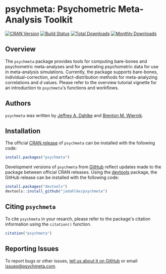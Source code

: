 psychmeta: Psychometric Meta-Analysis Toolkit
======================================

[![CRAN Version](http://www.r-pkg.org/badges/version/psychmeta)](https://cran.r-project.org/package=psychmeta)
[![Build Status](https://travis-ci.org/psychmeta/psychmeta.svg?branch=master)](https://travis-ci.org/psychmeta/psychmeta)
[![Total Downloads](http://cranlogs.r-pkg.org/badges/grand-total/psychmeta)](http://cranlogs.r-pkg.org/badges/grand-total/psychmeta)
[![Monthly Downloads](http://cranlogs.r-pkg.org/badges/psychmeta)](http://cranlogs.r-pkg.org/badges/psychmeta)

## Overview
The `psychmeta` package provides tools for computing bare-bones and psychometric meta-analyses and for generating psychometric data for use in meta-analysis simulations. Currently, the package supports bare-bones, individual-correction, and artifact-distribution methods for meta-analyzing correlations and *d* values. Please refer to the overview tutorial vignette for an introduction to `psychmeta`'s functions and workflows.

## Authors
`psychmeta` was written by [Jeffrey A. Dahlke](http://www.jeffreydahlke.com/) and [Brenton M. Wiernik](http://wiernik.org/).

## Installation
The official [CRAN release](https://cran.r-project.org/package=psychmeta) of `psychmeta` can be installed with the following code:
```r
install.packages("psychmeta")
```

Development versions of `psychmeta` from [GitHub](https://github.com/jadahlke/psychmeta) reflect updates made to the package between official CRAN releases. Using the [devtools](https://cran.r-project.org/package=devtools) package, the GitHub release can be installed with the following code:
```r
install.packages("devtools")
devtools::install_github("jadahlke/psychmeta")
```

## Citing `psychmeta`
To cite `psychmeta` in your resarch, please refer to the package's citation information using the `citation()` function.
```r
citation("psychmeta")
```

## Reporting Issues
To report bugs or other issues, [tell us about it on GitHub](github.com/psychmeta/psychmeta/issues) or email [issues@psychmeta.com](mailto:issues@psychmeta.com).
